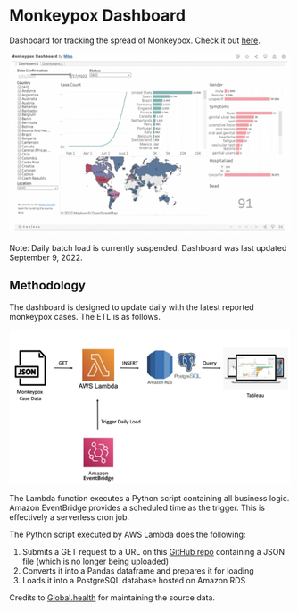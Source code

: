 # Monkeypox Dashboard

Dashboard for tracking the spread of Monkeypox. Check it out [here](https://public.tableau.com/app/profile/miles6013/viz/MonkeypoxDashboard_16592277053130/Dashboard1).

![Screenshot of Monkeypox Dashboard](dashboard.png)

Note: Daily batch load is currently suspended. Dashboard was last updated September 9, 2022.

## Methodology

The dashboard is designed to update daily with the latest reported monkeypox cases. The ETL is as follows.

![Monkeypox ETL Flowchart](diagram.png)

The Lambda function executes a Python script containing all business logic. Amazon EventBridge provides a scheduled time as the trigger. This is effectively a serverless cron job.

The Python script executed by AWS Lambda does the following:

1. Submits a GET request to a URL on this [GitHub repo](https://github.com/globaldothealth/monkeypox) containing a JSON file (which is no longer being uploaded)
2. Converts it into a Pandas dataframe and prepares it for loading
3. Loads it into a PostgreSQL database hosted on Amazon RDS

Credits to [Global.health](https://github.com/globaldothealth/monkeypox) for maintaining the source data.
